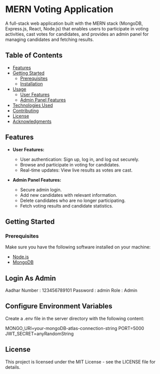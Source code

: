 # MERN Voting Application
A full-stack web application built with the MERN stack (MongoDB, Express.js, React, Node.js) that enables users to participate in voting activities, cast votes for candidates, and provides an admin panel for managing candidates and fetching results.

## Table of Contents

- [Features](#features)
- [Getting Started](#getting-started)
  - [Prerequisites](#prerequisites)
  - [Installation](#installation)
- [Usage](#usage)
  - [User Features](#user-features)
  - [Admin Panel Features](#admin-panel-features)
- [Technologies Used](#technologies-used)
- [Contributing](#contributing)
- [License](#license)
- [Acknowledgments](#acknowledgments)

## Features

- **User Features:**
  - User authentication: Sign up, log in, and log out securely.
  - Browse and participate in voting for candidates.
  - Real-time updates: View live results as votes are cast.

- **Admin Panel Features:**
  - Secure admin login.
  - Add new candidates with relevant information.
  - Delete candidates who are no longer participating.
  - Fetch voting results and candidate statistics.

## Getting Started

### Prerequisites

Make sure you have the following software installed on your machine:

- [Node.js](https://nodejs.org/)
- [MongoDB](https://www.mongodb.com/)

## Login As Admin

Aadhar Number : 123456789101
Password : admin
Role : Admin

## Configure Environment Variables 
Create a .env file in the server directory with the following content:

MONGO_URI=your-mongoDB-atlas-connection-string
PORT=5000
JWT_SECRET=anyRandomString

## License

This project is licensed under the MIT License - see the LICENSE file for details.
